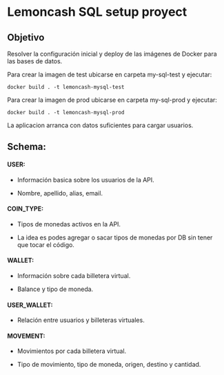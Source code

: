 # Lemoncash SQL setup proyect

## Objetivo

Resolver la configuración inicial y deploy de las imágenes de Docker para las bases de datos.

Para crear la imagen de test ubicarse en carpeta my-sql-test y ejecutar:

```
docker build . -t lemoncash-mysql-test
```

Para crear la imagen de prod ubicarse en carpeta my-sql-prod y ejecutar:

```
docker build . -t lemoncash-mysql-prod
```

La aplicacion arranca con datos suficientes para cargar usuarios.

## Schema:

#### USER:

* Información basica sobre los usuarios de la API. 
  
* Nombre, apellido, alias, email.

#### COIN_TYPE:

* Tipos de monedas activos en la API.
  
* La idea es podes agregar o sacar tipos de monedas por DB sin tener que tocar el código.

#### WALLET:

* Información sobre cada billetera virtual. 
  
* Balance y tipo de moneda.

#### USER_WALLET:

* Relación entre usuarios y billeteras virtuales.

#### MOVEMENT:

* Movimientos por cada billetera virtual.

* Tipo de movimiento, tipo de moneda, origen, destino y cantidad.

